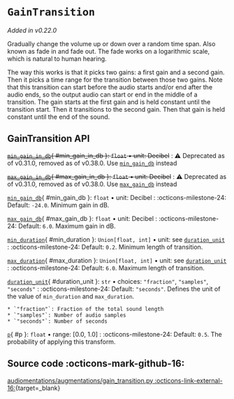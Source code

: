 # `GainTransition`

_Added in v0.22.0_

Gradually change the volume up or down over a random time span. Also known as
fade in and fade out. The fade works on a logarithmic scale, which is natural to
human hearing.

The way this works is that it picks two gains: a first gain and a second gain.
Then it picks a time range for the transition between those two gains.
Note that this transition can start before the audio starts and/or end after the
audio ends, so the output audio can start or end in the middle of a transition.
The gain starts at the first gain and is held constant until the transition start.
Then it transitions to the second gain. Then that gain is held constant until the
end of the sound.

## GainTransition API

~~[`min_gain_in_db`](#min_gain_in_db){ #min_gain_in_db }: `float` • unit: Decibel~~
:   :warning: Deprecated as of v0.31.0, removed as of v0.38.0. Use [`min_gain_db`](#min_gain_db) instead

~~[`max_gain_in_db`](#max_gain_in_db){ #max_gain_in_db }: `float` • unit: Decibel~~
:   :warning: Deprecated as of v0.31.0, removed as of v0.38.0. Use [`max_gain_db`](#max_gain_db) instead

[`min_gain_db`](#min_gain_db){ #min_gain_db }: `float` • unit: Decibel
:   :octicons-milestone-24: Default: `-24.0`. Minimum gain in dB.

[`max_gain_db`](#max_gain_db){ #max_gain_db }: `float` • unit: Decibel
:   :octicons-milestone-24: Default: `6.0`. Maximum gain in dB.

[`min_duration`](#min_duration){ #min_duration }: `Union[float, int]` • unit: see [`duration_unit`](#duration_unit)
:   :octicons-milestone-24: Default: `0.2`. Minimum length of transition.

[`max_duration`](#max_duration){ #max_duration }: `Union[float, int]` • unit: see [`duration_unit`](#duration_unit)
:   :octicons-milestone-24: Default: `6.0`. Maximum length of transition.

[`duration_unit`](#duration_unit){ #duration_unit }: `str` • choices: `"fraction"`, `"samples"`, `"seconds"`
:   :octicons-milestone-24: Default: `"seconds"`. Defines the unit of the value of `min_duration` and `max_duration`.

    * `"fraction"`: Fraction of the total sound length
    * `"samples"`: Number of audio samples
    * `"seconds"`: Number of seconds

[`p`](#p){ #p }: `float` • range: [0.0, 1.0]
:   :octicons-milestone-24: Default: `0.5`. The probability of applying this transform.

## Source code :octicons-mark-github-16:

[audiomentations/augmentations/gain_transition.py :octicons-link-external-16:](https://github.com/iver56/audiomentations/blob/main/audiomentations/augmentations/gain_transition.py){target=_blank}
